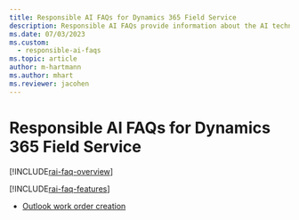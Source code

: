 ```yaml
---
title: Responsible AI FAQs for Dynamics 365 Field Service
description: Responsible AI FAQs provide information about the AI technology used in Dynamics 365 Field Service, along with key considerations and details about how the AI is used, how it was tested and evaluated, and any specific limitations.
ms.date: 07/03/2023
ms.custom: 
  - responsible-ai-faqs
ms.topic: article
author: m-hartmann
ms.author: mhart
ms.reviewer: jacohen
---
```


# Responsible AI FAQs for Dynamics 365 Field Service

[!INCLUDE[rai-faq-overview](../includes/faqs-overview.md)]

[!INCLUDE[rai-faq-features](../includes/faqs-feature.md)]

- [Outlook work order creation](/fs-front-line/flw-outlook.md#create-a-work-order-in-outlook-using-copilot-in-field-service-preview)
